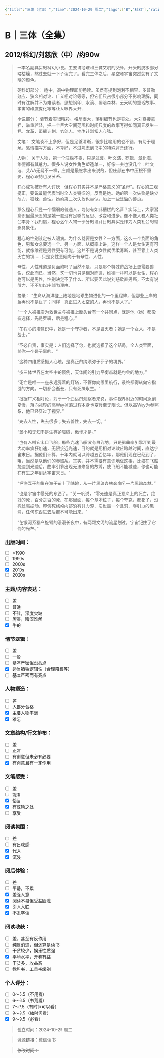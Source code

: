 ```yaml
---
{"title":"三体（全集）","time":"2024-10-29 周二","tags":["B","科幻"],"rating":"9.5","豆瓣":9.5,"dg-publish":true,"permalink":"/300 评价/B/三体（全集）/","dgPassFrontmatter":true,"created":"2024-10-29T18:30:48.518+08:00","updated":"2024-10-29T22:01:27.270+08:00"}
---
```


# B｜三体（全集）
## 2012/科幻/刘慈欣（中）/约90w
>一本名副其实的科幻小说。主要讲地球和三体文明的交锋，开头的脱水部分略枯燥，熬过去就一下子读完了。看完三体之后，星空和宇宙突然就有了文明的颜色。


>硬科幻部分：
>适中，高中物理即能畅读。虽然有提到泡利不相容、多普勒效应、狭义相对论、广义相对论等等，但它们只占很小部分不影响理解，同时有注解并不为难读者。思想钢印、水滴、黑暗森林、云天明的童话故事、宇宙的维度变化等等让人眼界大开。


>小说部分：
>情节着实很精彩。格局很大，落到细节也是实处。大刘直接拿捏，举重若轻，把一个巨大空间范围和时间尺度的故事写得如同真正发生一样。文革、面壁计划、执剑人、掩体计划扣人心弦。


>文笔：
>文笔谈不上多好，但是足够清晰，很多比喻用的也不错，有助于理解。感情描写方面，不算好，不过考虑到书中的特殊背景还行。


>人物：
>关于人物，第一个汪淼不提，只是过渡。叶文洁、罗辑、章北海、维德都有其魅力。很多人说女性角色塑造单一，好像一共也没几个：叶文洁、艾AA无疑不一样，庄颜是最被拿出来说的，但庄颜在书中压根不重要，程心跟她也没关系。
>
>程心成功被所有人讨厌，但程心其实并不是严格意义的“圣母”。程心的三观挺正，要说最能代表当时全人类特征的，反而是她。她的第一次失败是缺少魄力、狠辣、兽性。她的第二次失败也类似，加上一些泛滥的善良。
>
>那么程心只是一个懦弱的普通人，为何有如此糟糕的名声？实际上，大家潜意识里最厌恶的是她一直没有足够的反思、改变和进步。像不像人和人类社会本身？我相信，程心这个人物一部分的设计目的其实是作为人类社会的缩影具象化。
>
>程心的性别设定被人诟病。为什么就要是女性？一方面，这么一个负面的角色，男和女总要选一个。另一方面，从概率上讲，这样一个人是女性更有可能，就像维德是男性更有可能。这并不是说女性就优柔寡断，甚至背上人类灭亡的锅……只是女性更倾向于有母性、人性。
>
>母性、人性难道是负面的吗？当然不是，只是那个特殊的战场上更需要兽性，仅此而已。当然，这一切也只是相对而言，维德一样可以是女性，程心也可以是男性，性别决定不了什么。所以要因此说刘慈欣直男癌，不太有说服力，还不如以庄颜为理由。

>摘录：
>“生命从海洋登上陆地是地球生物进化的一个里程碑，但那些上岸的鱼再也不是鱼了；同样，真正进入太空的人，再也不是人了。”
>
>“一个人被推崇为救世主与被推上断头台有一个共同点，就是他（她）都没有选择，先是罗辑，后是程心。”
>
>“在程心的潜意识中，她是一个守护者，不是毁灭者；她是一个女人，不是战士。”
>
>“不必自责，事实是：人们选择了你，也就选择了这个结局，全人类里面，就你一个是无辜的。​”
>
>“这种四维质感摄人心魄，是真正的纳须弥于芥子的境界。”
>
>“按三体世界在太空中的惯例，天体间的引力平衡点就是约会的地方。”
>
>“死亡是唯一一座永远亮着的灯塔，不管你向哪里航行，最终都得转向它指引的方向。一切都会逝去，只有死神永生。​”
>
>“根据广义相对论，对于一个遥远的观察者来说，事件视界附近的时间急剧变慢，落向视界的高Way掉落过程本身也变慢至无限长。但以高Way为参照系，他已经穿过了视界。”
>
>“失去人性，失去很多；失去兽性，失去一切。​”
>
>“弱小和无知不是生存的障碍，傲慢才是。”
>
>“也有人叫它末日飞船。那些光速飞船没有目的地，只是把曲率引擎开到最大功率疯狂加速，无限接近光速，目的就是用相对论效应跨越时间，直达宇宙末日。据他们计算，十年内就可以跨越五百亿年，那他们现在已经到了，哦，当然是以他们的参照系。其实，并不需要有意识地做这事，比如在飞船加速到光速后，曲率引擎出现无法修复的故障，使飞船不能减速，你也可能在有生之年到达宇宙末日。​”
>
>“把海弄干的鱼在海干前上了陆地，从一片黑暗森林奔向另一片黑暗森林。”
>
>“也是宇宙中最死的东西了。​”关一帆说，​“零光速是真正意义上的死亡，绝对的死，百分之百的死。在那里面，每个基本粒子，每个夸克，都死了，没有丝毫振动。即使死线的内部没有引力源，它也是一个黑洞，零引力的黑洞，任何东西进去后都不可能出来。​”
>
>“在银河系猎户旋臂的漫漫长夜中，有两颗文明的流星划过，宇宙记住了它们的光芒。”
### 出版时间：
- [ ] <1990
- [ ] 1990s
- [ ] 2000s
- [x] 2010s
- [ ] 2020s
### 主题/内容表达：
- [ ] 差
- [ ] 普通
- [ ] 不错，深度欠缺
- [ ] 厉害，晦涩难解
- [x] 牛的
### 情节逻辑：
- [ ] 差
- [ ] 一般
- [ ] 基本严密但没亮点
- [x] 适当牺牲逻辑性（合理降智等）
- [ ] 基本严密而有亮点
### 人物塑造：
- [ ] 差
- [ ] 大部分合格
- [x] 主要人物丰满
- [x] 难忘
### 文章结构/行文排布：
- [ ] 差
- [ ] 正常
- [ ] 有创意但未必有必要
- [x] 有创意且有一定作用
### 文笔感受：
- [ ] 差
- [ ] 能看
- [x] 恰当
- [x] 有惊艳之处
- [ ] 享受
### 阅读氛围：
- [ ] 差
- [ ] 有出戏感
- [x] 代入
- [x] 沉浸
### 阅后体验：
- [ ] 差
- [ ] 平静，不累
- [x] 差强人意
- [x] 阅读不易但受益匪浅
- [x] 引人入胜 
- [x] 不忍卒读  
### 阅读收获：
- [ ] 差，甚至有反作用
- [ ] 纯属消遣，但还算是读书
- [ ] 干货较少，娱乐性质强
- [x] 平均水平，开卷有益
- [ ] 干货多，收益高
- [ ] 教科书、工具书级别
### 个人评分：
- [ ] 0～5.5（不用看）
- [ ] 6～6.5（书荒看）
- [ ] 7～7.5（有时间可以看）
- [ ] 8～8.5（抽时间看）
- [x] 9～9.5（必看）

>创立时间：2024-10-29 周二

>资源链接：微信读书

>~~修改时间：~~
